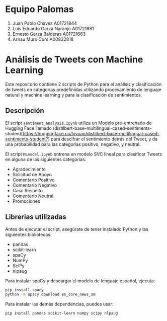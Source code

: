 # Equipo Palomas
1. Juan Pablo Chavez A01721844
2. Luis Eduardo Garza Naranjo A01721881
3. Ernesto Garza Balderas A01721663
4. Arnau Muro Cors A00832818

# Análisis de Tweets con Machine Learning

Este repositorio contiene 2 scripts de Python para el análisis y clasificación de tweets en categorías predefinidas utilizando procesamiento de lenguaje natural y machine learning y para la clasificación de sentimientos.

## Descripción

El script `sentiment_analysis.ipynb` utiliza un Modelo pre-entrenado de Hugging Face llamado (distilbert-base-multilingual-cased-sentiments-studen)[https://huggingface.co/lxyuan/distilbert-base-multilingual-cased-sentiments-student?] para descifrar el sentimiento detrás del Tweet, y da una probabilidad para las categorías positivo, negativo, y neutral.

El script `MLmodel.ipynb` entrena un modelo SVC lineal para clasificar Tweets en alguna de las siguientes categorías:

- Agradecimiento
- Solicitud de Apoyo
- Comentario Positivo
- Comentario Negativo
- Caso Resuelto
- Comentario Neutral
- Promociones

## Librerias utilizadas

Antes de ejecutar el script, asegúrate de tener instalado Python y las siguientes bibliotecas:

- pandas
- scikit-learn
- spaCy
- NumPy
- SciPy
- nlpaug

Para instalar spaCy y descargar el modelo de lenguaje español, ejecuta:
```bash
pip install spacy
python -m spacy download es_core_news_sm
```
Para instalar las demás dependencias, puedes usar:
```bash
pip install pandas scikit-learn numpy scipy nlpaug
```



